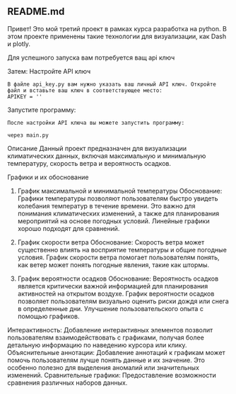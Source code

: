 ## README.md
Привет! Это мой третий проект в рамках курса разработка на python.
В этом проекте применены такие технологии для визуализации, как Dash и plotly.

Для успешного запуска вам потребуется ващ api ключ

Затем:
Настройте API ключ

    В файле api_key.py вам нужно указать ваш личный API ключ. Откройте файл и вставьте ваш ключ в соответствующее место:
    APIKEY = ''

Запустите программу:

    После настройки API ключа вы можете запустить программу:
    
    через main.py

Описание 
Данный проект предназначен для визуализации климатических данных, включая максимальную и минимальную температуру, скорость ветра и вероятность осадков.

Графики и их обоснование
1. График максимальной и минимальной температуры
Обоснование: Графики температуры позволяют пользователям быстро увидеть колебания температур в течение времени. Это важно для понимания климатических изменений, а также для планирования мероприятий на основе погодных условий.
Линейные графики хорошо подходят для сравнений.

3. График скорости ветра
Обоснование: Скорость ветра может существенно влиять на восприятие температуры и общие погодные условия. График скорости ветра помогает пользователям понять, как ветер может понять погодные явления, такие как штормы.
4. График вероятности осадков
Обоснование: Вероятность осадков является критически важной информацией для планирования активностей на открытом воздухе. График вероятности осадков позволяет пользователям визуально оценить риски дождя или снега в определенные дни.
Улучшение пользовательского опыта с помощью графиков.

Интерактивность: Добавление интерактивных элементов позволит пользователям взаимодействовать с графиками, получая более детальную информацию по наведению курсора или клику.
Объяснительные аннотации: Добавление аннотаций к графикам может помочь пользователям лучше понять данные и их значение. Это особенно полезно для выделения аномалий или значительных изменений.
Сравнительные графики: Предоставление возможности сравнения различных наборов данных.
